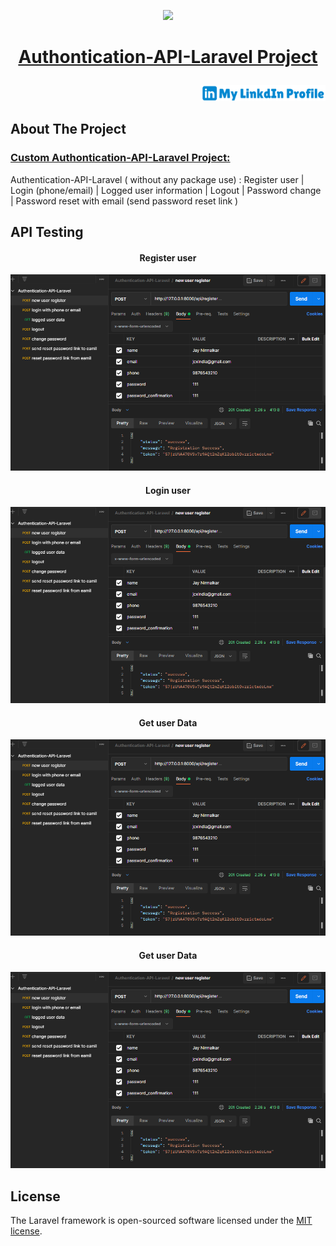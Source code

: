 <p align="center"><a href="https://laravel.com" target="_blank"><img src="https://raw.githubusercontent.com/laravel/art/master/logo-lockup/5%20SVG/2%20CMYK/1%20Full%20Color/laravel-logolockup-cmyk-red.svg" width="100"></a></p>

# <p align="center"><a href="#" target="_blank">Authontication-API-Laravel Project</a></p>
<p align="right"><a href="https://www.linkedin.com/in/jaychandnirmalkar/" target="_blank"><img src="public\lnkdn.svg" width="200"></a></p>





##  About The Project

### <p align="left"><a href="#" target="_blank">Custom Authontication-API-Laravel Project:</a></p>

Authentication-API-Laravel ( without any package use) : Register user | Login (phone/email) | Logged user information | Logout | Password change | Password reset with email (send password reset link ) 

##  API Testing
#### <p align="center">Register user<a href="#" target="_blank"></a></p>
<p align="center"><img  src="public\api-testing-img\reg.png" width="700"></p>

#### <p align="center">Login user<a href="#" target="_blank"></a></p>
<p align="center"><img  src="public\api-testing-img\reg.png" width="700"></p>

#### <p align="center">Get user Data <a href="#" target="_blank"></a></p>
<p align="center"><img  src="public\api-testing-img\reg.png" width="700"></p>

#### <p align="center">Get user Data <a href="#" target="_blank"></a></p>
<p align="center"><img  src="public\api-testing-img\reg.png" width="700"></p>





## License

The Laravel framework is open-sourced software licensed under the [MIT license](https://opensource.org/licenses/MIT).